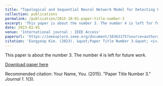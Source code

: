 ```yaml
---
title: "Topological and Sequential Neural Network Model for Detecting Fake News"
collection: publications
permalink: /publication/2015-10-01-paper-title-number-3
excerpt: 'This paper is about the number 3. The number 4 is left for future work.'
date: 2023-02-01
venue: 'International journal : IEEE Access'
paperurl: 'https://ieeexplore.ieee.org/document/10363175?source=authoralert'
citation: 'Eungyeop Kim. (2023). &quot;Paper Title Number 3.&quot; <i>Journal 1</i>. 1(3).'
---
```

This paper is about the number 3. The number 4 is left for future work.

[Download paper here](https://ieeexplore.ieee.org/document/10363175?source=authoralert)

Recommended citation: Your Name, You. (2015). "Paper Title Number 3." <i>Journal 1</i>. 1(3).